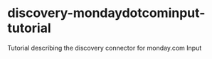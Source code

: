 # discovery-mondaydotcominput-tutorial
Tutorial describing the discovery connector for monday.com Input
